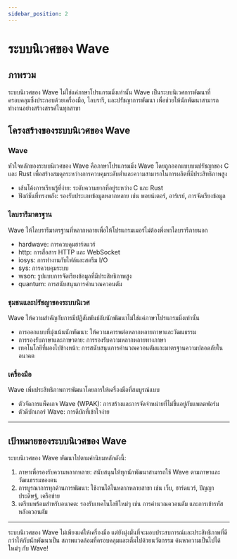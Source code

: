 ```yaml
---
sidebar_position: 2
---
```


# ระบบนิเวศของ Wave 

## ภาพรวม

ระบบนิเวศของ Wave ไม่ใช่แค่ภาษาโปรแกรมมิ่งเท่านั้น Wave เป็นระบบนิเวศการพัฒนาที่ครอบคลุมซึ่งประกอบด้วยเครื่องมือ, ไลบรารี, และปรัชญาการพัฒนา เพื่อช่วยให้นักพัฒนาสามารถทำงานอย่างสร้างสรรค์ในทุกสาขา

## โครงสร้างของระบบนิเวศของ Wave
### Wave
หัวใจหลักของระบบนิเวศของ Wave คือภาษาโปรแกรมมิ่ง Wave โดยถูกออกแบบบนปรัชญาของ C และ Rust เพื่อสร้างสมดุลระหว่างการควบคุมระดับต่ำและความสามารถในการผลิตที่มีประสิทธิภาพสูง

* เส้นโค้งการเรียนรู้ที่ง่าย: ระดับความยากที่อยู่ระหว่าง C และ Rust
* ฟังก์ชันที่ทรงพลัง: รองรับประเภทข้อมูลหลากหลาย เช่น พอยน์เตอร์, อาร์เรย์, การจัดเรียงข้อมูล

### ไลบรารีมาตรฐาน
Wave ให้ไลบรารีมาตรฐานที่หลากหลายเพื่อให้โปรแกรมเมอร์ไม่ต้องพึ่งพาไลบรารีภายนอก

* hardwave: การควบคุมฮาร์ดแวร์
* http: การสื่อสาร HTTP และ WebSocket
* iosys: การทำงานกับไฟล์และสตรีม I/O
* sys: การควบคุมระบบ
* wson: รูปแบบการจัดเรียงข้อมูลที่มีประสิทธิภาพสูง
* quantum: การสนับสนุนการคำนวณควอนตัม

### ชุมชนและปรัชญาของระบบนิเวศ
Wave ให้ความสำคัญกับการมีปฏิสัมพันธ์กับนักพัฒนาไม่ใช่แค่ภาษาโปรแกรมมิ่งเท่านั้น

* การออกแบบที่มุ่งเน้นนักพัฒนา: ให้ความเคารพต่อหลากหลายภาษาและวัฒนธรรม
* การรองรับภาษาและภาษาตาย: การรองรับความหลากหลายทางภาษา
* เทคโนโลยีที่มองไปข้างหน้า: การสนับสนุนการคำนวณควอนตัมและมาตรฐานความปลอดภัยในอนาคต

### เครื่องมือ
Wave เพิ่มประสิทธิภาพการพัฒนาโดยการให้เครื่องมือที่สมบูรณ์แบบ

* ตัวจัดการแพ็คเกจ Wave (WPAK): การสร้างและการจัดจำหน่ายที่ไม่ขึ้นอยู่กับแพลตฟอร์ม
* ตัวดีบักเกอร์ Wave: การดีบักที่เข้าใจง่าย

---

## เป้าหมายของระบบนิเวศของ Wave
ระบบนิเวศของ Wave พัฒนาไปตามค่านิยมหลักดังนี้:

1. ภาษาเพื่อรองรับความหลากหลาย: สนับสนุนให้ทุกนักพัฒนาสามารถใช้ Wave ตามภาษาและวัฒนธรรมของตน
2. การบูรณาการทุกด้านการพัฒนา: ใช้งานได้ในหลากหลายสาขา เช่น เว็บ, ฮาร์ดแวร์, ปัญญาประดิษฐ์, เครือข่าย
3. เตรียมพร้อมสำหรับอนาคต: รองรับเทคโนโลยีใหม่ๆ เช่น การคำนวณควอนตัม และการเข้ารหัสหลังควอนตัม

---

ระบบนิเวศของ Wave ไม่เพียงแค่ให้เครื่องมือ แต่ยังมุ่งมั่นที่จะมอบประสบการณ์และประสิทธิภาพที่ดีกว่าให้กับนักพัฒนาเป็น สภาพแวดล้อมที่ครอบคลุมและเต็มไปด้วยนวัตกรรม ค้นหาความเป็นไปได้ใหม่ๆ กับ Wave!
